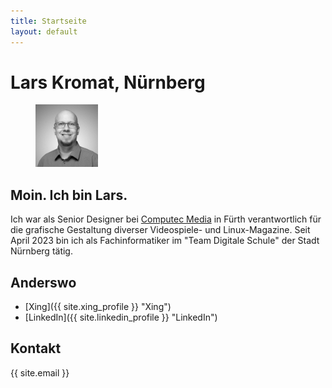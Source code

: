 ```yaml
---
title: Startseite
layout: default
---
```


# Lars Kromat<span>, Nürnberg</span>

<figure><img class="portrait" src="assets/img/portrait.jpg" width="100" height="100" alt="Lars" title="Lars"></figure>

## Moin. Ich bin Lars.

Ich war als Senior Designer bei [Computec Media](https://www.computec.de "Computec Website") in Fürth verantwortlich für die grafische Gestaltung diverser Videospiele- und Linux-Magazine. Seit April 2023 bin ich als Fachinformatiker im "Team Digitale Schule" der Stadt Nürnberg tätig.
 
## Anderswo

- <i class="fab fa-xing"></i> [Xing]({{ site.xing_profile }} "Xing")
- <i class="fab fa-linkedin"></i> [LinkedIn]({{ site.linkedin_profile }} "LinkedIn")
 
## Kontakt

{{ site.email }}


  

